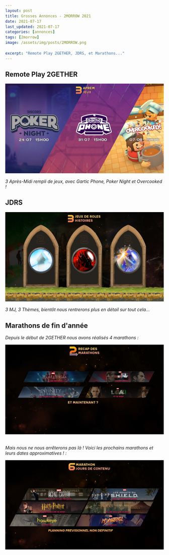 ```yaml
---
layout: post
title: Grosses Annonces - 2MORROW 2021
date: 2021-07-17
last_updated: 2021-07-17
categories: [annonces]
tags: [2morrow]
image: /assets/img/posts/2MORROW.png

excerpt: "Remote Play 2GETHER, JDRS, et Marathons..."
---
```


## Remote Play 2GETHER
<div>
<img src="/assets/img/posts/2MORROW-2021-SOIREE.png" class="img-fluid" alt="2Morrow-jeux">
<p class="text-center"><i>3 Après-Midi rempli de jeux, avec Gartic Phone, Poker Night et Overcooked !</i></p>
</div>


## JDRS
<div>
<img src="/assets/img/posts/2MORROW-2021-JDR.png" class="img-fluid" alt="2Morrow-jdr">
<p class="text-center"><i>3 MJ, 3 Thèmes, bientôt nous rentrerons plus en détail sur tout cela...</i></p>
</div>


## Marathons de fin d'année

<div>
<p class="text-center"><i>Depuis le début de 2GETHER nous avons réalisés 4 marathons :</i></p>
<img src="/assets/img/posts/2MORROW-2021-RECAPMARATHON1.png" class="img-fluid" alt="2Morrow-marathonrecap">
</div>

<div>
<br>
<p class="text-center"><i>Mais nous ne nous arrêterons pas là ! Voici les prochains marathons et leurs dates approximatives ! :</i></p>
<img src="/assets/img/posts/2MORROW-2021-RECAPMARATHON2.png" class="img-fluid" alt="2Morrow-marathonannonce">
</div>